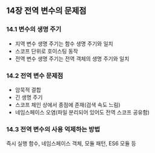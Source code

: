 ## 14장 전역 변수의 문제점
### 14.1 변수의 생명 주기
- 지역 변수 생명 주기는 함수 생명 주기와 일치
- 스코프 단위로 호이스팅 동작
- 전역 변수 생명 주기는 전역 객체의 생명 주기와 일치

### 14.2 전역 변수 문제점
- 암묵적 결합
- 긴 생명 주기 
- 스코프 체인 상에서 종점에 존재(검색 속도 느림)
- 네임스페이스 오염(파일 분리되어 있어도 전역 스코프 공유함)

### 14.3 전역 변수의 사용 억제하는 방법
즉시 실행 함수, 네임스페이스 객체, 모듈 패턴, ES6 모듈 등